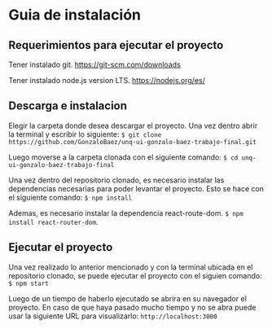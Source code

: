 # Guia de instalación

## Requerimientos para ejecutar el proyecto

Tener instalado git. https://git-scm.com/downloads

Tener instalado node.js version LTS. https://nodejs.org/es/


## Descarga e instalacion
Elegir la carpeta donde desea descargar el proyecto. Una vez dentro
abrir la terminal y escribir lo siguiente:
```$ git clone https://github.com/GonzaloBaez/unq-ui-gonzalo-baez-trabajo-final.git```

Luego moverse a la carpeta clonada con el siguiente comando:
```$ cd unq-ui-gonzalo-baez-trabajo-final```

Una vez dentro del repositorio clonado, es necesario instalar las dependencias
necesarias para poder levantar el proyecto. Esto se hace con el siguiente comando:
```$ npm install```

Ademas, es necesario instalar la dependencia react-route-dom.
```$ npm install react-router-dom```.

## Ejecutar el proyecto
Una vez realizado lo anterior mencionado y con la terminal ubicada en el repositorio
clonado, se puede ejecutar el proyecto con el siguien comando:
```$ npm start```

Luego de un tiempo de haberlo ejecutado se abrira en su navegador el proyecto.
En caso de que haya pasado mucho tiempo y no se abra puede usar la siguiente URL
para visualizarlo:
```http://localhost:3000```
